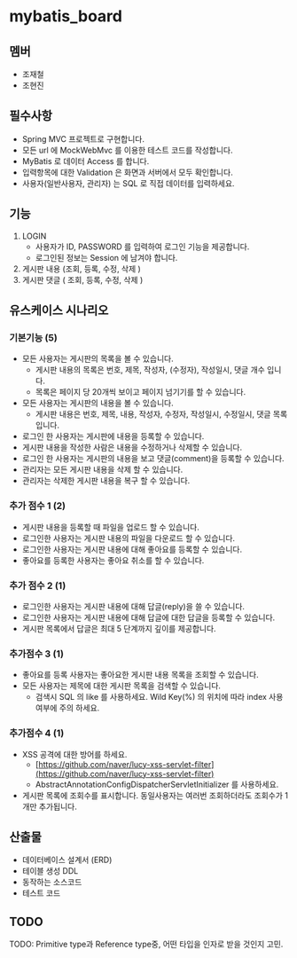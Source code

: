 # mybatis_board

## 멤버

- 조재철
- 조현진

## 필수사항

* Spring MVC 프로젝트로 구현합니다.
* 모든 url 에 MockWebMvc 를 이용한 테스트 코드를 작성합니다.
* MyBatis 로 데이터 Access 를 합니다.
* 입력항목에 대한 Validation 은 화면과 서버에서 모두 확인합니다.
* 사용자(일반사용자, 관리자) 는 SQL 로 직접 데이터를 입력하세요.

## 기능

1. LOGIN
    * 사용자가 ID, PASSWORD 를 입력하여 로그인 기능을 제공합니다.
    * 로그인된 정보는 Session 에 남겨야 합니다.
2. 게시판 내용 (조회, 등록, 수정, 삭제 )
3. 게시판 댓글 ( 조회, 등록, 수정, 삭제 )

## 유스케이스 시나리오

### 기본기능 (5)

* 모든 사용자는 게시판의 목록을 볼 수 있습니다.
    * 게시판 내용의 목록은 번호, 제목, 작성자, (수정자), 작성일시, 댓글 개수 입니다.
    * 목록은 페이지 당 20개씩 보이고 페이지 넘기기를 할 수 있습니다.
* 모든 사용자는 게시판의 내용을 볼 수 있습니다.
    * 게시판 내용은 번호, 제목, 내용, 작성자, 수정자, 작성일시, 수정일시, 댓글 목록 입니다.
* 로그인 한 사용자는 게시판에 내용을 등록할 수 있습니다.
* 게시판 내용을 작성한 사람은 내용을 수정하거나 삭제할 수 있습니다.
* 로그인 한 사용자는 게시판의 내용을 보고 댓글(comment)을 등록할 수 있습니다.
* 관리자는 모든 게시판 내용을 삭제 할 수 있습니다.
* 관리자는 삭제한 게시판 내용을 복구 할 수 있습니다.

### 추가 점수 1 (2)

* 게시판 내용을 등록할 때 파일을 업로드 할 수 있습니다.
* 로그인한 사용자는 게시판 내용의 파일을 다운로드 할 수 있습니다.
* 로그인한 사용자는 게시판 내용에 대해 좋아요를 등록할 수 있습니다.
* 좋아요를 등록한 사용자는 좋아요 취소를 할 수 있습니다.

### 추가 점수 2 (1)

* 로그인한 사용자는 게시판 내용에 대해 답글(reply)을 쓸 수 있습니다.
* 로그인한 사용자는 게시판 내용에 대해 답글에 대한 답글을 등록할 수 있습니다.
* 게시판 목록에서 답글은 최대 5 단계까지 깊이를 제공합니다.

### 추가점수 3 (1)

* 좋아요를 등록 사용자는 좋아요한 게시판 내용 목록을 조회할 수 있습니다.
* 모든 사용자는 제목에 대한 게시판 목록을 검색할 수 있습니다.
    * 검색시 SQL 의 like 를 사용하세요. Wild Key(%) 의 위치에 따라 index 사용여부에 주의 하세요.

### 추가점수 4 (1)

* XSS 공격에 대한 방어를 하세요.
    * [https://github.com/naver/lucy-xss-servlet-filter](https://github.com/naver/lucy-xss-servlet-filter)
    * AbstractAnnotationConfigDispatcherServletInitializer 를 사용하세요.
* 게시판 목록에 조회수를 표시합니다. 동일사용자는 여러번 조회하더라도 조회수가 1개만 추가됩니다.

## 산출물

* 데이터베이스 설계서 (ERD)
* 테이블 생성 DDL
* 동작하는 소스코드
* 테스트 코드


## TODO

TODO: Primitive type과 Reference type중, 어떤 타입을 인자로 받을 것인지 고민.


